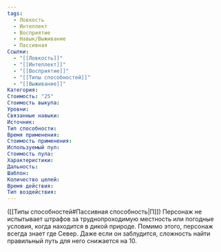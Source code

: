 ```yaml
---
tags:
  - Ловкость
  - Интеллект
  - Восприятие
  - Навык/Выживание
  - Пассивная
Ссылки:
  - "[[Ловкость]]"
  - "[[Интеллект]]"
  - "[[Восприятие]]"
  - "[[Типы способностей]]"
  - "[[Выживание]]"
Категория: 
Стоимость: "25"
Стоимость выкупа:
Уровни:
Связанные навыки:
Источник:
Тип способности:
Время применения:
Стоимость применения:
Используемый пул:
Стоимость пула:
Характеристики:
Дальность:
Шаблон:
Количество целей:
Время действия:
Тип воздействия:
---
```

([[Типы способностей#Пассивная способность|П]]) Персонаж не испытывает штрафов за труднопроходимую местность или погодные условия, когда находится в дикой природе. Помимо этого, персонаж всегда знает где Север. Даже если он заблудится, сложность найти правильный путь для него снижается на 10. 